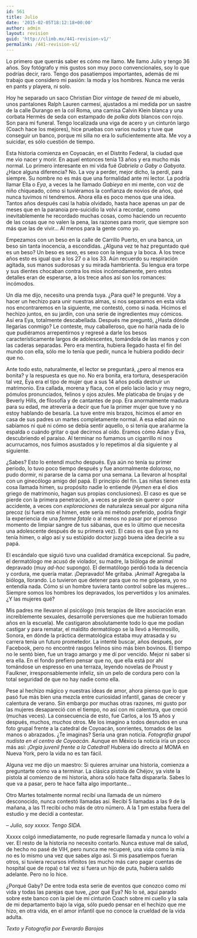 ```yaml
---
id: 561
title: Julio
date: '2015-02-05T18:12:18+00:00'
author: admin
layout: revision
guid: 'http://climb.mx/441-revision-v1/'
permalink: /441-revision-v1/
---
```


Lo primero que querrás saber es cómo me llamo. Me llamo Julio y tengo 36 años. Soy fotógrafo y mis gustos son muy poco convencionales, soy lo que podrías decir, raro. Tengo dos pasatiempos importantes, además de mi trabajo que considero mi pasión: la moda y los hombres. Nunca me verás en pants y playera, ni solo.

Hoy he separado un saco Christian Dior *vintage* de *tweed* de mi abuelo, unos pantalones Ralph Lauren carmesí, ajustados a mi medida por un sastre de la calle Durango en la col Roma, una camisa Calvin Klein blanca y una corbata Hermès de seda con estampado de *polka dots* blancos con rojo. Son para mi funeral. Tengo localizada una viga de acero y un cinturón largo (Coach hace los mejores), hice pruebas con varios nudos y tuve que conseguir un banco, porque mi silla no era lo suficientemente alta. Me voy a suicidar, es sólo cuestión de tiempo.

Esta historia comienza en Coyoacán, en el Distrito Federal, la ciudad que me vio nacer y morir. En aquel entonces tenía 13 años y era mucho más normal. Lo primero interesante en mi vida fué *Gabriela o Gaby o Gabyota*. ¿Hace alguna diferencia? No. La voy a perder, mejor dicho, la perdí, para siempre. Su nombre no es más que una formalidad ante mi lector. La podría llamar Ella o *Eya*, a veces la he llamado *Gabieya* en mi mente, con voz de niño chiqueado, cómo si tuviéramos la confianza de novios de años, qué nunca tuvimos ni tendremos. Ahora ella es poco menos que una idea. Tantos años después casi la había olvidado, hasta hace apenas un par de meses que en la paranoia pre-suicidio la volví a recordar, como inevitablemente he recordado muchas cosas, como haciendo un recuento de las cosas que no valen la pena, las razones para morir, que siempre son más que las de vivir… Al menos para la gente como yo.

Empezamos con un beso en la calle de Carrillo Puerto, en una banca, un beso sin tanta inocencia, a escondidas. ¿Alguna vez te haz preguntado qué es un beso? Un beso es sexo, es sexo con la lengua y la boca. A los trece años esto es igual que a los 27 o a los 33. Aún recuerdo su respiración agitada, sus manos sudorosas y su mirada hambrienta. Su lengua era torpe y sus dientes chocaban contra los míos incómodamente, pero estos detalles eran de esperarse, a los trece años así son los romances: incómodos.

Un día me dijo, necesito una prenda tuya. ¿Para qué? le pregunté. Voy a hacer un hechizo para unir nuestras almas, si nos separamos en esta vida nos encontraremos en la siguiente, me contestó, como si nada. Hicimos el hechizo juntos, en su jardín, con una serie de ingredientes muy cómicos. Así era Eya, totalmente descabellada. Después me preguntó, ¿Hasta dónde llegarías conmigo? Le conteste, muy caballeroso, que no haría nada de lo que pudiéramos arrepentirnos y regresé a darle los besos característicamente largos de adolescentes, tomándola de las manos y con las caderas separadas. Pero era mentira, hubiera llegado hasta el fin del mundo con ella, sólo me lo tenía que pedir, nunca le hubiera podido decir que no.

Ante todo esto, naturalmente, el lector se preguntará, ¿pero al menos era bonita? y la respuesta es que no. No era bonita, era tortura, desesperación tal vez, Eya era el tipo de mujer que a sus 14 años podía destruir un matrimonio. Era callada, morena y flaca, con el pelo lacio lacio y muy negro, pómulos pronunciados, felinos y ojos azules. Me platicaba de brujas y de Beverly Hills, de filosofía y de cantantes de pop. Era anormalmente madura para su edad, me atrevería a decir que fue la primer mujer que tuve y no estoy hablando de besarla. La tuve entre mis brazos, hicimos el amor en casa de sus padres un martes completamente normal. A esa edad aún no sabíamos ni qué ni cómo se debía sentir aquello, o si tenía que arañarme la espalda o cuándo gritar o qué decirnos al oído. Eramos cómo Adan y Eva, descubriendo el paraíso. Al terminar no fumamos un cigarrillo ni nos acurrucamos, nos fuimos asustados y lo repetimos al día siguiente y al siguiente.

¿Sabes? Esto lo entendí mucho después. Eya aún no tenía su primer periodo, lo tuvo poco tiempo después y fue anormalmente doloroso, no pudo dormir, ni pararse de la cama por una semana. La llevaron al hospital con un ginecólogo amigo del papá. El principio del fin. Las niñas tienen esta cosa llamada himen, su propósito nadie lo entiende (*Hymen* era el dios griego de matrimonio, hagan sus propias conclusiones). El caso es que se pierde con la primera penetración, a veces se pierde sin querer o por accidente, a veces con *exploraciones* de naturaleza sexual por alguna niña precoz (si fuera mio el himen, este sería mi método preferido, podría fingir la experiencia de una *femme fatale* o al menos no pasar por el penoso momento de limpiar sangre de tus sábanas, que es lo último que necesita una adolescente después de su primera vez). El caso es que Eya ya no tenía himen, o algo así y su estúpido doctor juzgó buena idea decirle a su papá.

El escándalo que siguió tuvo una cualidad dramática excepcional. Su padre, el dermatólogo me acusó de violador, su madre, la bióloga de animal depravado (muy *ad-hoc* supongo). El dermatólogo perdió toda la decencia y cordura, me quería matar. ¡Depravado! Me gritaba. ¡Animal! Agregaba la bióloga, llorando. Lo tuvieron que detener para que no me golpeara, yo no entendía nada. Cómo si un hombre tuviera tanto control sobre las mujeres… Siempre somos los hombres los depravados, los pervertidos y los animales. ¿Y las mujeres qué?

Mis padres me llevaron al psicólogo (mis terapias de libre asociación eran increíblemente sexuales, desarrollé perversiones que me hubieran tomado años en la escuela). Me castigaron absolutamente todo lo que me podían castigar y para rematar, el maldito dermatólogo se la llevó a Hermosillo, Sonora, en dónde la práctica dermatológica estaba muy atrasada y su carrera tenía un futuro prometedor. La intenté buscar, años después, por Facebook, pero no encontré rasgos felinos sino más bien bovinos. El tiempo no le sentó bien, fue un trago amargo y me dí por vencido. Mejor ni saber si era ella. En el fondo prefiero pensar que no, que ella está por ahí tomándose un espresso en una terraza, leyendo novelas de Proust y Faulkner, irresponsablemente infeliz, sin un pelo de cordura pero con la total seguridad de que no hay nadie como ella.

Pese al hechizo mágico y nuestras ideas de amor, ahora pienso que lo que pasó fue más bien una mezcla entre curiosidad infantil, ganas de crecer y calentura de verano. Sin embargo por muchas otras razones, mi gusto por las mujeres desapareció con el tiempo, no así con mi calentura, que creció (muchas veces). La consecuencia de esto, fue Carlos, a los 15 años y después, muchos, *muchos* otros. Me los imagino a todos desnudos en una foto grupal frente a la catedral de Coyoacán, sonrientes, tomados de las manos o abrazados. ¿Te imaginas? Sería una gran noticia. *Fotografía grupal nudista en el centro de Coyoacán.* Aunque en México la noticia iría un poco más así: ¡*Orgía juvenil frente a la Catedral!* Hubiera ido directo al MOMA en Nueva York, pero la vida no es tan fácil.

Alguna vez me dijo un maestro: Si quieres arruinar una historia, comienza a preguntarte cómo va a terminar. La clásica pistola de Chéjov, ya viste la pistola al comienzo de mi historia, ahora sólo hace falta dispararla. Sabes lo que va a pasar, pero te hace falta algo importante…

Otro Martes totalmente normal recibí una llamada de un número desconocido, nunca contestó llamadas así. Recibí 5 llamadas a las 9 de la mañana, a las 11 recibí ocho más de otro número. A la 1 pm estaba fuera del estudio y me decidí a contestar.

– *Julio, soy xxxxx. Tengo SIDA.*

Xxxxx colgó inmediatamente, no pude regresarle llamada y nunca lo volví a ver. El resto de la historia no necesito contarlo. Nunca estuve mal de salud, de hecho no pasé de VIH, pero nunca me recuperé, una vida como la mía no es lo mismo una vez que sabes algo así. Si mis pasatiempos fueran otros, si tuviera recursos infinitos (es mucho más caro pagar cuentas de hospital que de ropa) o tal vez si fuera un hijo de puta, hubiera salido adelante. Pero no lo hice.

¿Porqué Gaby? De entre toda esta serie de eventos que conozco como mi vida y todas las parejas que tuve, ¿por qué Eya? No lo sé, aquí parado sobre este banco con la piel de mi cinturón Coach sobre mi cuello y la sala de mi departamento bajo la viga, sólo puedo pensar en el hechizo que me hizo, en otra vida, en el amor infantil que no conoce la crueldad de la vida adulta.

*Texto y Fotografía por Everardo Barojas*